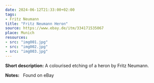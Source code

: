 ```yaml
---
date: 2024-06-12T21:33:00+02:00
tags:
- Fritz Neumann
title: "Fritz Neumann Heron"
source: https://www.ebay.de/itm/334171535067
place: Munich
resources:
- src: "img001.jpg"
- src: "img002.jpg"
- src: "img003.jpg"
---
```


**Short description:** A colourised etching of a heron by Fritz Neumann.

**Notes:** &nbsp; Found on eBay
